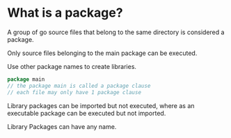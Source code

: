 # What is a package?

A group of go source files that belong to the same directory is considered a package.

Only source files belonging to the main package can be executed.

Use other package names to create libraries.

``` go
package main
// the package main is called a package clause
// each file may only have 1 package clause

```

Library packages can be imported but not executed, where as an executable package can be executed but not imported.

Library Packages can have any name.
